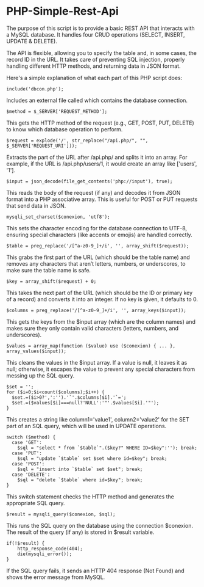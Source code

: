 # PHP-Simple-Rest-Api

The purpose of this script is to provide a basic REST API that interacts with a MySQL database. It handles four CRUD operations (SELECT, INSERT, UPDATE & DELETE).


The API is flexible, allowing you to specify the table and, in some cases, the record ID in the URL. It takes care of preventing SQL injection, properly handling different HTTP methods, and returning data in JSON format.


Here's a simple explanation of what each part of this PHP script does:


```include('dbcon.php');```

Includes an external file called which contains the database connection.

```$method = $_SERVER['REQUEST_METHOD'];```

This gets the HTTP method of the request (e.g., GET, POST, PUT, DELETE) to know which database operation to perform.

```$request = explode('/', str_replace("/api.php/", "", $_SERVER['REQUEST_URI']));```

Extracts the part of the URL after /api.php/ and splits it into an array. For example, if the URL is /api.php/users/1, it would create an array like ['users', '1'].

```$input = json_decode(file_get_contents('php://input'), true);```

This reads the body of the request (if any) and decodes it from JSON format into a PHP associative array. This is useful for POST or PUT requests that send data in JSON.

```mysqli_set_charset($conexion, 'utf8');```

This sets the character encoding for the database connection to UTF-8, ensuring special characters (like accents or emojis) are handled correctly.

```$table = preg_replace('/[^a-z0-9_]+/i', '', array_shift($request));```

This grabs the first part of the URL (which should be the table name) and removes any characters that aren’t letters, numbers, or underscores, to make sure the table name is safe.

```$key = array_shift($request) + 0;```

This takes the next part of the URL (which should be the ID or primary key of a record) and converts it into an integer. If no key is given, it defaults to 0.

```$columns = preg_replace('/[^a-z0-9_]+/i', '', array_keys($input));```

This gets the keys from the $input array (which are the column names) and makes sure they only contain valid characters (letters, numbers, and underscores).

```$values = array_map(function ($value) use ($conexion) { ... }, array_values($input));```

This cleans the values in the $input array. If a value is null, it leaves it as null; otherwise, it escapes the value to prevent any special characters from messing up the SQL query.

```
$set = '';
for ($i=0;$i<count($columns);$i++) {
  $set.=($i>0?',':'').'`'.$columns[$i].'`=';
  $set.=($values[$i]===null?'NULL':'"'.$values[$i].'"');
}
```

This creates a string like column1='value1', column2='value2' for the SET part of an SQL query, which will be used in UPDATE operations.

```
switch ($method) {
  case 'GET':
    $sql = "select * from `$table`".($key?" WHERE ID=$key":''); break;
  case 'PUT':
    $sql = "update `$table` set $set where id=$key"; break;
  case 'POST':
    $sql = "insert into `$table` set $set"; break;
  case 'DELETE':
    $sql = "delete `$table` where id=$key"; break;
}
```

This switch statement checks the HTTP method and generates the appropriate SQL query.

```$result = mysqli_query($conexion, $sql);```

This runs the SQL query on the database using the connection $conexion. The result of the query (if any) is stored in $result variable.

```
if(!$result) {
    http_response_code(404);
    die(mysqli_error());
}
```

If the SQL query fails, it sends an HTTP 404 response (Not Found) and shows the error message from MySQL.